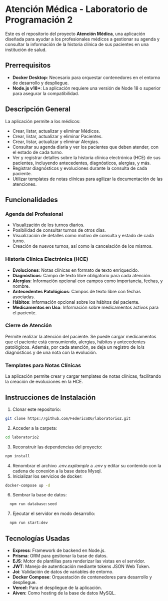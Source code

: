 # Atención Médica - Laboratorio de Programación 2

Este es el repositorio del proyecto **Atención Médica**, una aplicación diseñada para ayudar a los profesionales médicos a gestionar su agenda y consultar la información de la historia clínica de sus pacientes en una institución de salud.

## Prerrequisitos

- **Docker Desktop**: Necesario para orquestar contenedores en el entorno de desarrollo y despliegue.
- **Node.js v18+**: La aplicación requiere una versión de Node 18 o superior para asegurar la compatibilidad.

## Descripción General

La aplicación permite a los médicos:

- Crear, listar, actualizar y eliminar Médicos.
- Crear, listar, actualizar y eliminar Pacientes.
- Crear, listar, actualizar y eliminar Alergias.
- Consultar su agenda diaria y ver los pacientes que deben atender, con el estado de cada turno.
- Ver y registrar detalles sobre la historia clínica electrónica (HCE) de sus pacientes, incluyendo antecedentes, diagnósticos, alergias, y más.
- Registrar diagnósticos y evoluciones durante la consulta de cada paciente.
- Utilizar templates de notas clínicas para agilizar la documentación de las atenciones.

## Funcionalidades

### Agenda del Profesional

- Visualización de los turnos diarios.
- Posibilidad de consultar turnos de otros días.
- Visualización de detalles como motivo de consulta y estado de cada turno.
- Creación de nuevos turnos, así como la cancelación de los mismos.

### Historia Clínica Electrónica (HCE)

- **Evoluciones**: Notas clínicas en formato de texto enriquecido.
- **Diagnósticos**: Campo de texto libre obligatorio para cada atención.
- **Alergias**: Información opcional con campos como importancia, fechas, y nombre.
- **Antecedentes Patológicos**: Campos de texto libre con fechas asociadas.
- **Hábitos**: Información opcional sobre los hábitos del paciente.
- **Medicamentos en Uso**: Información sobre medicamentos activos para el paciente.

### Cierre de Atención

Permite realizar la atención del paciente. Se puede cargar medicamentos que el paciente está consumiendo, alergias, hábitos y antecedentes patológicos. Además, por cada atención, se deja un registro de lo/s diagnósticos y de una nota con la evolución.

### Templates para Notas Clínicas

La aplicación permite crear y cargar templates de notas clínicas, facilitando la creación de evoluciones en la HCE.

## Instrucciones de Instalación

1. Clonar este repositorio:

```bash
git clone https://github.com/FedericoDG/laboratorio2.git
```

2. Acceder a la carpeta:

```bash
cd laboratorio2
```

3. Reconstruir las dependencias del proyecto:

```bash
npm install
```

4. Renombrar el archivo _.env.explample_ a _.env_ y editar su contenido con la cadena de conexión a la base datos Mysql.
5. Inicializar los servicios de docker:

```bash
docker-compose up -d
```

6. Sembrar la base de datos:

```bash
  npm run database:seed
```

7. Ejecutar el servidor en modo desarrollo:

```bash
  npm run start:dev
```

## Tecnologías Usadas

- **Express**: Framework de backend en Node.js.
- **Prisma**: ORM para gestionar la base de datos.
- **EJS**: Motor de plantillas para renderizar las vistas en el servidor.
- **JWT**: Manejo de autenticación mediante tokens JSON Web Token.
- **Joi**: Validación de datos de variables de entorno.
- **Docker Compose**: Orquestación de contenedores para desarrollo y despliegue.
- **Vercel:** Para el despliegue de la aplicación.
- **Aiven:** Como hosting de la base de datos MySQL.
